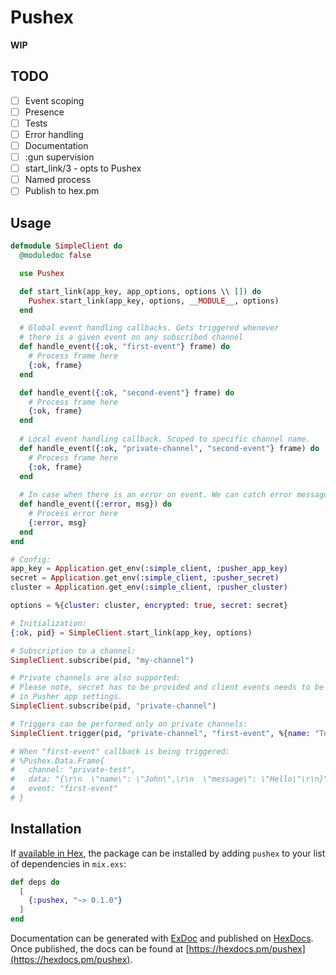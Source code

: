 # Pushex

**WIP**

## TODO
- [ ] Event scoping
- [ ] Presence
- [ ] Tests
- [ ] Error handling
- [ ] Documentation
- [ ] :gun supervision
- [ ] start_link/3 - opts to Pushex
- [ ] Named process
- [ ] Publish to hex.pm

## Usage
```elixir
defmodule SimpleClient do
  @moduledoc false

  use Pushex

  def start_link(app_key, app_options, options \\ []) do
    Pushex.start_link(app_key, options, __MODULE__, options)
  end

  # Global event handling callbacks. Gets triggered whenever
  # there is a given event on any subscribed channel
  def handle_event({:ok, "first-event"} frame) do
    # Process frame here
    {:ok, frame}
  end

  def handle_event({:ok, "second-event"} frame) do
    # Process frame here
    {:ok, frame}
  end
  
  # Local event handling callback. Scoped to specific channel name.
  def handle_event({:ok, "private-channel", "second-event"} frame) do
    # Process frame here
    {:ok, frame}
  end
  
  # In case when there is an error on event. We can catch error message.
  def handle_event({:error, msg}) do
    # Process error here
    {:error, msg}
  end
end

# Config:
app_key = Application.get_env(:simple_client, :pusher_app_key)
secret = Application.get_env(:simple_client, :pusher_secret)
cluster = Application.get_env(:simple_client, :pusher_cluster)

options = %{cluster: cluster, encrypted: true, secret: secret}

# Initialization:
{:ok, pid} = SimpleClient.start_link(app_key, options)

# Subscription to a channel:
SimpleClient.subscribe(pid, "my-channel")

# Private channels are also supported:
# Please note, secret has to be provided and client events needs to be enabled
# in Pusher app settings.
SimpleClient.subscribe(pid, "private-channel")

# Triggers can be performed only on private channels:
SimpleClient.trigger(pid, "private-channel", "first-event", %{name: "Tomas Koutsky"})

# When "first-event" callback is being triggered:
# %Pushex.Data.Frame{
#   channel: "private-test",
#   data: "{\r\n  \"name\": \"John\",\r\n  \"message\": \"Hello\"\r\n}",
#   event: "first-event"
# }
```

## Installation

If [available in Hex](https://hex.pm/docs/publish), the package can be installed
by adding `pushex` to your list of dependencies in `mix.exs`:

```elixir
def deps do
  [
    {:pushex, "~> 0.1.0"}
  ]
end
```

Documentation can be generated with [ExDoc](https://github.com/elixir-lang/ex_doc)
and published on [HexDocs](https://hexdocs.pm). Once published, the docs can
be found at [https://hexdocs.pm/pushex](https://hexdocs.pm/pushex).

